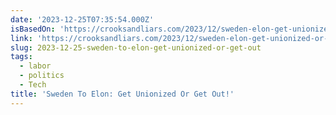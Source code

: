 ```yaml
---
date: '2023-12-25T07:35:54.000Z'
isBasedOn: 'https://crooksandliars.com/2023/12/sweden-elon-get-unionized-or-get-out'
link: 'https://crooksandliars.com/2023/12/sweden-elon-get-unionized-or-get-out'
slug: 2023-12-25-sweden-to-elon-get-unionized-or-get-out
tags:
  - labor
  - politics
  - Tech
title: 'Sweden To Elon: Get Unionized Or Get Out!'
---
```


